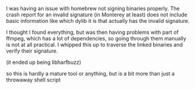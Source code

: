 I was having an issue with homebrew not signing binaries properly.
The crash report for an invalid signature (in Monterey at least) does not include basic information
like which dylib it is that actually has the invalid signature.

I thought I found everything, but was then having problems with part of ffmpeg, which has a lot of dependencies,
so going through them manually is not at all practical.
I whipped this up to traverse the linked binaries and verify their signature.

(it ended up being libharfbuzz)

so this is hardly a mature tool or anything, but is a bit more than just a throwaway shell script
